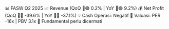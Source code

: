 📊 FASW Q2 2025
📈 Revenue (QoQ 🔼🟢 0.2% | YoY 🔼🟢 9.2%)
💰 Net Profit (QoQ 🔻🔴 -39.6% | YoY 🔻🔴 -37.1%)
💡 Cash Operasi: Negatif
🧮 Valuasi: PER -16x | PBV 3.1x
🧱 Fundamental perlu dicermati
